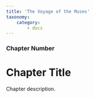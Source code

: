 ```yaml
---
title: 'The Voyage of the Muses'
taxonomy:
    category:
        - docs
---
```


### Chapter Number

# Chapter Title

Chapter description.